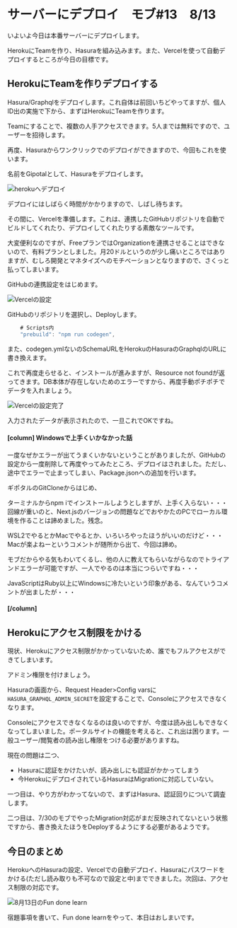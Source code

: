 # サーバーにデプロイ　モブ#13　8/13
いよいよ今日は本番サーバーにデプロイします。

HerokuにTeamを作り、Hasuraを組み込みます。また、Vercelを使って自動デプロイするところが今日の目標です。

## HerokuにTeamを作りデプロイする
Hasura/Graphqlをデプロイします。これ自体は前回いちどやってますが、個人ID出の実施で下から、まずはHerokuにTeamを作ります。

Teamにすることで、複数の人手アクセスできます。5人までは無料ですので、ユーザーを招待します。

再度、Hasuraからワンクリックでのデプロイができますので、今回もこれを使います。

名前をGipotalとして、Hasuraをデプロイします。

![herokuへデプロイ](chap-mob-0813/heroku1.png?scale=0.8)

デプロイにはしばらく時間がかかりますので、しばし待ちます。

その間に、Vercelを準備します。これは、連携したGitHubリポジトリを自動でビルドしてくれたり、デプロイしてくれたりする素敵なツールです。

大変便利なのですが、FreeプランではOrganizationを連携させることはできないので、有料プランとしました。月20ドルというのが少し痛いところではありますが、むしろ開発とマネタイズへのモチベーションとなりますので、さくっと払ってしまいます。

GitHubの連携設定をはじめます。



![Vercelの設定](chap-mob-0813/vercelSetting1.png?scale=0.8)

GitHubのリポジトリを選択し、Deployします。

```js package.json 
    # Scripts内
    "prebuild": "npm run codegen",
```

また、codegen.ymlないのSchemaURLをHerokuのHasuraのGraphqlのURLに書き換えます。

これで再度走らせると、インストールが進みますが、Resource not foundが返ってきます。DB本体が存在しないためのエラーですから、再度手動ポチポチでデータを入れましょう。

![Vercelの設定完了](chap-mob-0813/verceldone.png?scale=0.8)

入力されたデータが表示されたので、一旦これでOKですね。

#### [column] Windowsで上手くいかなかった話

一度なぜかエラーが出てうまくいかないということがありましたが、GitHubの設定から一度削除して再度やってみたところ、デプロイはされました。ただし、途中でエラーで止まってしまい、Package.jsonへの追加を行います。

ギポタルのGitCloneからはじめ、

ターミナルからnpm iでインストールしようとしますが、上手く入らない・・・回線が重いのと、Next.jsのバージョンの問題などでおやかたのPCでローカル環境を作ることは諦めました。残念。

WSL2でやるとかMacでやるとか、いろいろやったほうがいいのだけど・・・Macが楽よねーというコメントが随所から出て、今回は諦め。

モブだからやる気もわいてくるし、他の人に教えてもらいながらなのでトライアンドエラーが可能ですが、一人でやるのは本当につらいですね・・・

JavaScriptはRuby以上にWindowsに冷たいという印象がある、なんていうコメントが出ましたが・・・

#### [/column]

## Herokuにアクセス制限をかける
現状、Herokuにアクセス制限がかかっていないため、誰でもフルアクセスができてしまいます。

アドミン権限を付けましょう。

Hasuraの画面から、Request Header>Config varsに`HASURA_GRAPHQL_ADMIN_SECRET`を設定することで、Consoleにアクセスできなくなります。

Consoleにアクセスできなくなるのは良いのですが、今度は読み出しもできなくなってしまいました。ポータルサイトの機能を考えると、これ出は困ります。一般ユーザー/閲覧者の読み出し権限をつける必要がありますね。

現在の問題は二つ、

* Hasuraに認証をかけたいが、読み出しにも認証がかかってしまう
* 今HerokuにデプロイされているHasuraはMigrationに対応していない。

一つ目は、やり方がわかってないので、まずはHasura、認証回りについて調査します。

二つ目は、7/30のモブでやったMigration対応がまだ反映されてないという状態ですから、書き換えたほうをDeployするようにする必要があるようです。

## 今日のまとめ
HerokuへのHasuraの設定、Vercelでの自動デプロイ、Hasuraにパスワードをかける(ただし読み取りも不可なので設定と中)までできました。次回は、アクセス制限の対応です。

![8月13日のFun done learn](chap-mob-0813/0813fundonelearn.png?scale=0.8)

宿題事項を書いて、Fun done learnをやって、本日はおしまいです。